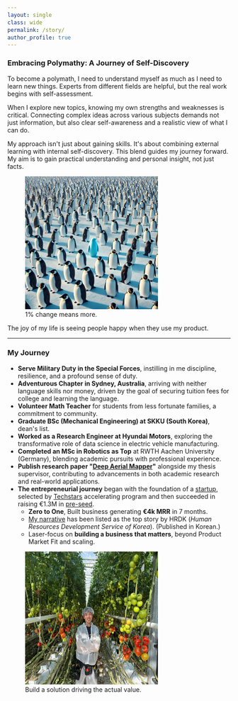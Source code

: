 ```yaml
---
layout: single
class: wide
permalink: /story/
author_profile: true
---
```


### Embracing Polymathy: A Journey of Self-Discovery

To become a polymath, I need to understand myself as much as I need to learn new things. Experts from different fields are helpful, but the real work begins with self-assessment.

When I explore new topics, knowing my own strengths and weaknesses is critical. Connecting complex ideas across various subjects demands not just information, but also clear self-awareness and a realistic view of what I can do.

My approach isn't just about gaining skills. It's about combining external learning with internal self-discovery. This blend guides my journey forward. My aim is to gain practical understanding and personal insight, not just facts.

<figure>
    <img src="../img/penguins_time_square.png" alt="different penguin" width="300" height="300">
    <figcaption>1% change means more.</figcaption>
</figure>

The joy of my life is seeing people happy when they use my product.

---

### My Journey

- **Serve Military Duty in the Special Forces**, instilling in me discipline, resilience, and a profound sense of duty.
- **Adventurous Chapter in Sydney, Australia**, arriving with neither language skills nor money, driven by the goal of securing tuition fees for college and learning the language.  
- **Volunteer Math Teacher** for students from less fortunate families, a commitment to community.
- **Graduate BSc (Mechanical Engineering) at SKKU (South Korea)**, dean's list.
- **Worked as a Research Engineer at Hyundai Motors**, exploring the transformative role of data science in electric vehicle manufacturing.
- **Completed an MSc in Robotics as Top** at RWTH Aachen University (Germany), blending academic pursuits with professional experience.  
- **Publish research paper "[Deep Aerial Mapper](https://www.arxiv.org/abs/2410.00769)"** alongside my thesis supervisor, contributing to advancements in both academic research and real-world applications.  
- **The entrepreneurial journey** began with the foundation of a [startup](https://www.hexafarms.com), selected by [Techstars](https://www.linkedin.com/posts/techstars-berlin_indoorfarms-verticalindoorfarms-foodproduction-activity-6991309954343145472-c1hj?utm_source=share&utm_medium=member_desktop) accelerating program and then succeeded in raising €1.3M in [pre-seed](https://www.eu-startups.com/2024/05/berlin-based-agtech-hexafarms-secures-e1-3-million-pre-seed-to-empower-commercial-indoor-farmers/).
  - **Zero to One**, Built business generating **€4k MRR** in 7 months.
  - [My narrative](https://www.worldjob.or.kr/info/bbs/ovseaAdvnStry/view.do?menuId=1000006395&bbscttNo=192537) has been listed as the top story by HRDK (<i>Human Resources Development Service of Korea</i>). (Published in Korean.)
  - Laser-focus on **building a business that matters**, beyond Product Market Fit and scaling.
<figure>
    <img src="../assets\images\photo_in_farm.jpg" alt="Solution in the field" width="300" height="300">
    <figcaption>Build a solution driving the actual value.</figcaption>
</figure>
